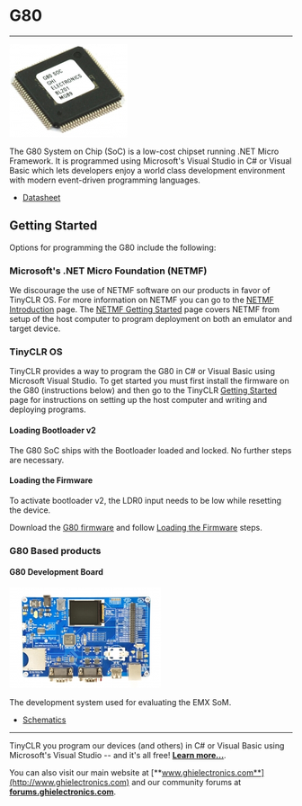 # G80
---

![G80](images/g80-noborder.jpg)

The G80 System on Chip (SoC) is a low-cost chipset running .NET Micro Framework. It is programmed using Microsoft's Visual Studio in C# or Visual Basic which lets developers enjoy a world class development environment with modern event-driven programming languages.

* [Datasheet](http://files.ghielectronics.com/downloads/Documents/Datasheets/G80%20Datasheet.pdf)

## Getting Started

Options for programming the G80 include the following:

### Microsoft's .NET Micro Foundation (NETMF)
We discourage the use of NETMF software on our products in favor of TinyCLR OS. For more information on NETMF you can go to the [NETMF Introduction](../../software/netmf/intro.md) page. The [NETMF Getting Started](../../software/netmf/getting-started.md) page covers NETMF from setup of the host computer to program deployment on both an emulator and target device.

### TinyCLR OS
TinyCLR provides a way to program the G80 in C# or Visual Basic using Microsoft Visual Studio. To get started you must first install the firmware on the G80 (instructions below) and then go to the TinyCLR [Getting Started](../../software/tinyclr/getting-started.md) page for instructions on setting up the host computer and writing and deploying programs.

#### Loading Bootloader v2
The G80 SoC ships with the Bootloader loaded and locked. No further steps are necessary.

#### Loading the Firmware

To activate bootloader v2, the LDR0 input needs to be low while resetting the device.

Download the [G80 firmware](../../software/tinyclr/downloads.md#g80) and follow [Loading the Firmware](../../software/tinyclr/loaders/ghi-bootloader.md#loading-the-firmware) steps.

### G80 Based products

#### G80 Development Board
![G80 Dev Board](images/g80dev.jpg)

The development system used for evaluating the EMX SoM.

* [Schematics](http://files.ghielectronics.com/downloads/Schematics/Systems/G80%20Dev%20Board%20Schematic.pdf)

***

TinyCLR you program our devices (and others) in C# or Visual Basic using Microsoft's Visual Studio -- and it's all free!  [**Learn more...**](../../software/tinyclr/intro.md).

You can also visit our main website at [**www.ghielectronics.com**](http://www.ghielectronics.com) and our community forums at [**forums.ghielectronics.com**](https://forums.ghielectronics.com/).